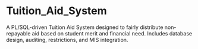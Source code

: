 # Tuition_Aid_System
 A PL/SQL-driven Tuition Aid System designed to fairly distribute non-repayable aid based on student merit and financial need. Includes database design, auditing, restrictions, and MIS integration.
